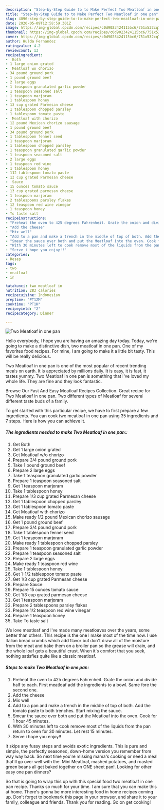 ```yaml
---
description: "Step-by-Step Guide to to Make Perfect Two Meatloaf in one pan"
title: "Step-by-Step Guide to to Make Perfect Two Meatloaf in one pan"
slug: 4096-step-by-step-guide-to-to-make-perfect-two-meatloaf-in-one-pan
date: 2020-05-09T12:58:59.301Z
image: https://img-global.cpcdn.com/recipes/c0d9023424115bc6/751x532cq70/two-meatloaf-in-one-pan-recipe-main-photo.jpg
thumbnail: https://img-global.cpcdn.com/recipes/c0d9023424115bc6/751x532cq70/two-meatloaf-in-one-pan-recipe-main-photo.jpg
cover: https://img-global.cpcdn.com/recipes/c0d9023424115bc6/751x532cq70/two-meatloaf-in-one-pan-recipe-main-photo.jpg
author: Hulda Fernandez
ratingvalue: 4.2
reviewcount: 13
recipeingredient:
-  Both
- 1 large onion grated
-  Meatloaf wo chorizo
- 34 pound ground pork
- 1 pound ground beef
- 2 large eggs
- 1 teaspoon granulated garlic powder
- 1 teaspoon seasoned salt
- 1 teaspoon marjoram
- 1 tablespoon honey
- 13 cup grated Parmesan cheese
- 1 tablespoon chopped parsley
- 1 tablespoon tomato paste
-  Meatloaf with chorizo
- 12 pound Mexican chorizo sausage
- 1 pound ground beef
- 34 pound ground pork
- 1 tablespoon fennel seed
- 1 teaspoon marjoram
- 1 tablespoon chopped parsley
- 1 teaspoon granulated garlic powder
- 1 teaspoon seasoned salt
- 2 large eggs
- 1 teaspoon red wine
- 1 tablespoon honey
- 112 tablespoon tomato paste
- 13 cup grated Parmesan cheese
-  Sauce
- 15 ounces tomato sauce
- 13 cup grated parmesan cheese
- 1 teaspoon marjoram
- 2 tablespoons parsley flakes
- 12 teaspoon red wine vinegar
- 1 teaspoon honey
- To taste salt
recipeinstructions:
- "Preheat the oven to 425 degrees Fahrenheit. Grate the onion and divide half to each. First meatloaf add the ingredients to a bowl. Same fore the second one."
- "Add the cheese"
- "Mix well"
- "Add to a pan and make a trench in the middle of top of both. Add the tomato paste to both trenches. Start mixing the sauce."
- "Smear the sauce over both and put the Meatloaf into the oven. Cook for 1 hour 45 minutes."
- "With 30 minutes left to cook remove most of the liquids from the pan return to oven for 30 minutes. Let rest 15 minutes."
- "Serve i hope you enjoy!!"
categories:
- Resep
tags:
- two
- meatloaf
- in

katakunci: two meatloaf in
nutrition: 283 calories
recipecuisine: Indonesian
preptime: "PT12M"
cooktime: "PT1H"
recipeyield: "2"
recipecategory: Dinner

---
```



![Two Meatloaf in one pan](https://img-global.cpcdn.com/recipes/c0d9023424115bc6/751x532cq70/two-meatloaf-in-one-pan-recipe-main-photo.jpg)

Hello everybody, I hope you are having an amazing day today. Today, we're going to make a distinctive dish, two meatloaf in one pan. One of my favorites food recipes. For mine, I am going to make it a little bit tasty. This will be really delicious.

Two Meatloaf in one pan is one of the most popular of recent trending meals on earth. It is appreciated by millions daily. It is easy, it is fast, it tastes yummy. Two Meatloaf in one pan is something that I've loved my whole life. They are fine and they look fantastic.

Browse Our Fast And Easy Meatloaf Recipes Collection. Great recipe for Two Meatloaf in one pan. Two different types of Meatloaf for several different taste buds of a family.


To get started with this particular recipe, we have to first prepare a few ingredients. You can cook two meatloaf in one pan using 35 ingredients and 7 steps. Here is how you can achieve it.

##### The ingredients needed to make Two Meatloaf in one pan::

1. Get  Both
1. Get 1 large onion grated
1. Get  Meatloaf w/o chorizo
1. Prepare 3/4 pound ground pork
1. Take 1 pound ground beef
1. Prepare 2 large eggs
1. Take 1 teaspoon granulated garlic powder
1. Prepare 1 teaspoon seasoned salt
1. Get 1 teaspoon marjoram
1. Take 1 tablespoon honey
1. Prepare 1/3 cup grated Parmesan cheese
1. Get 1 tablespoon chopped parsley
1. Get 1 tablespoon tomato paste
1. Get  Meatloaf with chorizo
1. Make ready 1/2 pound Mexican chorizo sausage
1. Get 1 pound ground beef
1. Prepare 3/4 pound ground pork
1. Take 1 tablespoon fennel seed
1. Get 1 teaspoon marjoram
1. Make ready 1 tablespoon chopped parsley
1. Prepare 1 teaspoon granulated garlic powder
1. Prepare 1 teaspoon seasoned salt
1. Prepare 2 large eggs
1. Make ready 1 teaspoon red wine
1. Take 1 tablespoon honey
1. Get 1-1/2 tablespoon tomato paste
1. Get 1/3 cup grated Parmesan cheese
1. Prepare  Sauce
1. Prepare 15 ounces tomato sauce
1. Get 1/3 cup grated parmesan cheese
1. Get 1 teaspoon marjoram
1. Prepare 2 tablespoons parsley flakes
1. Prepare 1/2 teaspoon red wine vinegar
1. Prepare 1 teaspoon honey
1. Take To taste salt


We love meatloaf and I&#39;ve made many meatloaves over the years, some better than others. This recipe is the one I make most of the time now. I use Italian bread crumbs which add flavor but don&#39;t draw all of the moisture from the meat and bake them on a broiler pan so the grease will drain, and the whole loaf gets a beautiful crust. When it&#39;s comfort that you seek, nothing satisfies quite like a classic meatloaf. 

##### Steps to make Two Meatloaf in one pan:

1. Preheat the oven to 425 degrees Fahrenheit. Grate the onion and divide half to each. First meatloaf add the ingredients to a bowl. Same fore the second one.
1. Add the cheese
1. Mix well
1. Add to a pan and make a trench in the middle of top of both. Add the tomato paste to both trenches. Start mixing the sauce.
1. Smear the sauce over both and put the Meatloaf into the oven. Cook for 1 hour 45 minutes.
1. With 30 minutes left to cook remove most of the liquids from the pan return to oven for 30 minutes. Let rest 15 minutes.
1. Serve i hope you enjoy!!


It skips any fussy steps and avoids exotic ingredients. This is pure and simple, the perfectly seasoned, down-home version you remember from way way back. So next time you&#39;re missing mama&#39;s cooking or need a meal that&#39;ll go over well with the. Mini Meatloaf, mashed potatoes, and roasted green beans all get baked together on ONE sheet pan!. Looking for other easy one pan dinners? 

So that is going to wrap this up with this special food two meatloaf in one pan recipe. Thanks so much for your time. I am sure that you can make this at home. There's gonna be more interesting food in home recipes coming up. Don't forget to bookmark this page in your browser, and share it to your family, colleague and friends. Thank you for reading. Go on get cooking!
